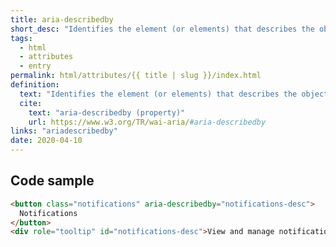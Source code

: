 ```yaml
---
title: aria-describedby
short_desc: "Identifies the element (or elements) that describes the object. "
tags:
  - html
  - attributes
  - entry
permalink: html/attributes/{{ title | slug }}/index.html
definition:
  text: "Identifies the element (or elements) that describes the object. "
  cite:
    text: "aria-describedby (property)"
    url: https://www.w3.org/TR/wai-aria/#aria-describedby
links: "ariadescribedby"
date: 2020-04-10
---
```


<h2 class="h3"><span>Code sample</span></h2>

```html
<button class="notifications" aria-describedby="notifications-desc">  
  Notifications
</button>  
<div role="tooltip" id="notifications-desc">View and manage notifications settings</div> 
```
